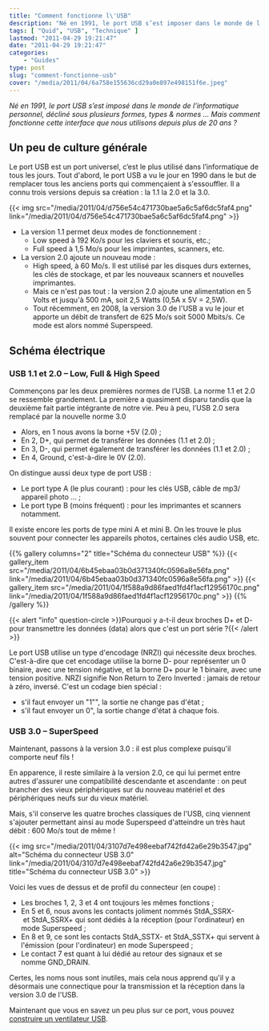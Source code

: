```yaml
---
title: "Comment fonctionne l\'USB"
description: "Né en 1991, le port USB s’est imposer dans le monde de l’informatique. Mais comment fonctionne cette interface que nous utilisons depuis plus de 20 ans ?"
tags: [ "Quid", "USB", "Technique" ]
lastmod: "2011-04-29 19:21:47"
date: "2011-04-29 19:21:47"
categories:
    - "Guides"
type: post
slug: "comment-fonctionne-usb"
cover: "/media/2011/04/6a758e155636cd29a0e897e498151f6e.jpeg"
---
```


*Né en 1991, le port USB s’est imposé dans le monde de l’informatique personnel, décliné sous plusieurs formes, types & normes … Mais comment fonctionne cette interface que nous utilisons depuis plus de 20 ans ?*

<!--more-->

## Un peu de culture générale

Le port USB est un port universel, c’est le plus utilisé dans l’informatique de tous les jours. Tout d'abord, le port USB a vu le jour en 1990 dans le but de remplacer tous les anciens ports qui commençaient à s'essouffler. Il a connu trois versions depuis sa création : la 1.1 la 2.0 et la 3.0.

{{< img src="/media/2011/04/d756e54c471730bae5a6c5af6dc5faf4.png" link="/media/2011/04/d756e54c471730bae5a6c5af6dc5faf4.png" >}}

- La version 1.1 permet deux modes de fonctionnement :
	- Low speed à 192 Ko/s pour les claviers et souris, etc.;
	- Full speed à 1,5 Mo/s pour les imprimantes, scanners, etc.
- La version 2.0 ajoute un nouveau mode :
	- High speed, à 60 Mo/s. Il est utilisé par les disques durs externes, les clés de stockage, et par les nouveaux scanners et nouvelles imprimantes.
	- Mais ce n'est pas tout : la version 2.0 ajoute une alimentation en 5 Volts et jusqu'à 500 mA, soit 2,5 Watts (0,5A x 5V = 2,5W).
	- Tout récemment, en 2008, la version 3.0 de l'USB a vu le jour et apporte un débit de transfert de 625 Mo/s soit 5000 Mbits/s. Ce mode est alors nommé Superspeed.

## Schéma électrique

### USB 1.1 et 2.0 – Low, Full & High Speed

Commençons par les deux premières normes de l’USB. La norme 1.1 et 2.0 se ressemble grandement. La première a quasiment disparu tandis que la deuxième fait partie intégrante de notre vie. Peu à peu, l’USB 2.0 sera remplacé par la nouvelle norme 3.0

- Alors, en 1 nous avons la borne +5V (2.0) ;
- En 2, D+, qui permet de transférer les données (1.1 et 2.0) ;
- En 3, D-, qui permet également de transférer les données (1.1 et 2.0) ;
- En 4, Ground, c'est-à-dire le 0V (2.0).

On distingue aussi deux type de port USB :

- Le port type A (le plus courant) : pour les clés USB, câble de mp3/ appareil photo … ;
- Le port type B (moins fréquent) : pour les imprimantes et scanners notamment.

Il existe encore les ports de type mini A et mini B. On les trouve le plus souvent pour connecter les appareils photos, certaines clés audio USB, etc.

{{% gallery columns="2" title="Schéma du connecteur USB" %}}
{{< gallery_item src="/media/2011/04/6b45ebaa03b0d371340fc0596a8e56fa.png" link="/media/2011/04/6b45ebaa03b0d371340fc0596a8e56fa.png" >}}
{{< gallery_item src="/media/2011/04/1f588a9d86faed1fd4f1acf12956170c.png" link="/media/2011/04/1f588a9d86faed1fd4f1acf12956170c.png" >}}
{{% /gallery %}}

{{< alert "info" question-circle >}}Pourquoi y a-t-il deux broches D+ et D- pour transmettre les données (data) alors que c'est un port série ?{{< /alert >}}

Le port USB utilise un type d'encodage (NRZI) qui nécessite deux broches. C'est-à-dire que cet encodage utilise la borne D- pour représenter un 0 binaire, avec une tension négative, et la borne D+ pour le 1 binaire, avec une tension positive. NRZI signifie Non Return to Zero Inverted : jamais de retour à zéro, inversé. C'est un codage bien spécial :

- s'il faut envoyer un "1"", la sortie ne change pas d'état ;
- s'il faut envoyer un 0", la sortie change d'état à chaque fois.

### USB 3.0 – SuperSpeed

Maintenant, passons à la version 3.0 : il est plus complexe puisqu'il comporte neuf fils !

En apparence, il reste similaire à la version 2.0, ce qui lui permet entre autres d'assurer une compatibilité descendante et ascendante : on peut brancher des vieux périphériques sur du nouveau matériel et des périphériques neufs sur du vieux matériel.

Mais, s'il conserve les quatre broches classiques de l'USB, cinq viennent s'ajouter permettant ainsi au mode Superspeed d'atteindre un très haut débit : 600 Mo/s tout de même !

{{< img src="/media/2011/04/3107d7e498eebaf742fd42a6e29b3547.jpg" alt="Schéma du connecteur USB 3.0" link="/media/2011/04/3107d7e498eebaf742fd42a6e29b3547.jpg" title="Schéma du connecteur USB 3.0" >}}

Voici les vues de dessus et de profil du connecteur (en coupe) :

- Les broches 1, 2, 3 et 4 ont toujours les mêmes fonctions ;
- En 5 et 6, nous avons les contacts joliment nommés StdA_SSRX- et StdA_SSRX+ qui sont dédiés à la réception (pour l'ordinateur) en mode Superspeed ;
- En 8 et 9, ce sont les contacts StdA_SSTX- et StdA_SSTX+ qui servent à l'émission (pour l'ordinateur) en mode Superspeed ;
- Le contact 7 est quant à lui dédié au retour des signaux et se nomme GND_DRAIN.

Certes, les noms nous sont inutiles, mais cela nous apprend qu'il y a désormais une connectique pour la transmission et la réception dans la version 3.0 de l'USB.

Maintenant que vous en savez un peu plus sur ce port, vous pouvez [construire un ventilateur USB](/tutoriels/fabriquez-ventilateur-usb/).